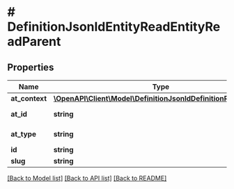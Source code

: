 # # DefinitionJsonldEntityReadEntityReadParent

## Properties

Name | Type | Description | Notes
------------ | ------------- | ------------- | -------------
**at_context** | [**\OpenAPI\Client\Model\DefinitionJsonldDefinitionReadContext**](DefinitionJsonldDefinitionReadContext.md) |  | [optional]
**at_id** | **string** |  | [optional] [readonly]
**at_type** | **string** |  | [optional] [readonly]
**id** | **string** |  | [optional]
**slug** | **string** |  | [optional]

[[Back to Model list]](../../README.md#models) [[Back to API list]](../../README.md#endpoints) [[Back to README]](../../README.md)
